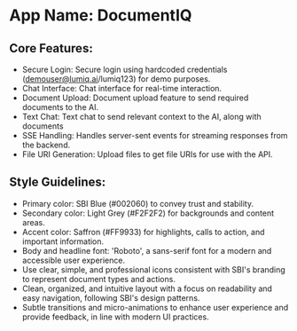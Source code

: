 # **App Name**: DocumentIQ

## Core Features:

- Secure Login: Secure login using hardcoded credentials (demouser@lumiq.ai/lumiq123) for demo purposes.
- Chat Interface: Chat interface for real-time interaction.
- Document Upload: Document upload feature to send required documents to the AI.
- Text Chat: Text chat to send relevant context to the AI, along with documents
- SSE Handling: Handles server-sent events for streaming responses from the backend.
- File URI Generation: Upload files to get file URIs for use with the API.

## Style Guidelines:

- Primary color: SBI Blue (#002060) to convey trust and stability.
- Secondary color: Light Grey (#F2F2F2) for backgrounds and content areas.
- Accent color: Saffron (#FF9933) for highlights, calls to action, and important information.
- Body and headline font: 'Roboto', a sans-serif font for a modern and accessible user experience.
- Use clear, simple, and professional icons consistent with SBI's branding to represent document types and actions.
- Clean, organized, and intuitive layout with a focus on readability and easy navigation, following SBI's design patterns.
- Subtle transitions and micro-animations to enhance user experience and provide feedback, in line with modern UI practices.